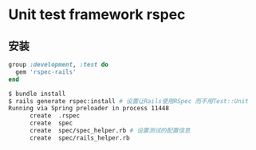 # Unit test framework rspec

## 安装
```ruby
group :development, :test do
  gem 'rspec-rails'
end
```
```zsh
$ bundle install
$ rails generate rspec:install # 设置让Rails使用RSpec 而不用Test::Unit
Running via Spring preloader in process 11448
      create  .rspec
      create  spec
      create  spec/spec_helper.rb # 设置测试的配置信息
      create  spec/rails_helper.rb
```
